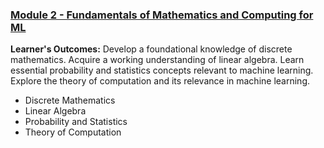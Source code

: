 ### [Module 2  - Fundamentals of Mathematics and Computing for ML](module2.md) 
**Learner's Outcomes:**
Develop a foundational knowledge of discrete mathematics.
Acquire a working understanding of linear algebra.
Learn essential probability and statistics concepts relevant to machine learning.
Explore the theory of computation and its relevance in machine learning.
- Discrete Mathematics
- Linear Algebra
- Probability and Statistics
- Theory of Computation
